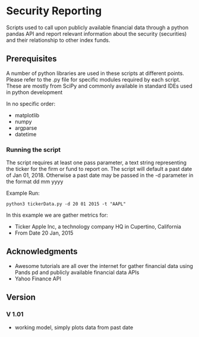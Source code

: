 # Security Reporting

Scripts used to call upon publicly available financial data through a python pandas API and report relevant information about the security (securities) and their relationship to other index funds.

## Prerequisites

A number of python libraries are used in these scripts at different points. Please refer to the .py file for specific modules required by each script.
These are mostly from SciPy and commonly available in standard IDEs used in python development

In no specific order:
  + matplotlib
  + numpy
  + argparse
  + datetime

### Running the script

The script requires at least one pass parameter, a text string representing the ticker for the firm or fund to report on.
The script will default a past date of Jan 01, 2018. Otherwise a past date may be passed in the -d parameter in the format dd mm yyyy

Example Run:
```
python3 tickerData.py -d 20 01 2015 -t "AAPL"
```

In this example we are gather metrics for:
- Ticker        Apple Inc, a technology company HQ in Cupertino, California
- From Date     20 Jan, 2015

## Acknowledgments

* Awesome tutorials are all over the internet for gather financial data using Pands pd and publicly available financial data APIs
* Yahoo Finance API



## Version

### V 1.01
  + working model, simply plots data from past date
